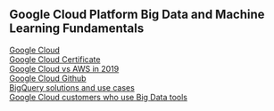 ##  Google Cloud Platform Big Data and Machine Learning Fundamentals
[Google Cloud](https://cloud.google.com/)\
[Google Cloud Certificate](https://cloud.google.com/certification/)\
[Google Cloud vs AWS in 2019](https://kinsta.com/blog/google-cloud-vs-aws/)\
[Google Cloud Github](https://github.com/GoogleCloudPlatform)\
[BigQuery solutions and use cases](https://cloud.google.com/bigquery/#bigquery-solutions-and-use-cases)\
[Google Cloud customers who use Big Data tools](https://cloud.google.com/customers/#/products=Big_Data_Analytics)
